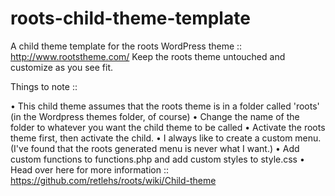 roots-child-theme-template
==========================

A child theme template for the roots WordPress theme :: http://www.rootstheme.com/
Keep the roots theme untouched and customize as you see fit.

Things to note :: 

• This child theme assumes that the roots theme is in a folder called 'roots' (in the Wordpress themes folder, of course)
• Change the name of the folder to whatever you want the child theme to be called
• Activate the roots theme first, then activate the child.
• I always like to create a custom menu. (I've found that the roots generated menu is never what I want.)
• Add custom functions to functions.php and add custom styles to style.css
• Head over here for more information :: https://github.com/retlehs/roots/wiki/Child-theme